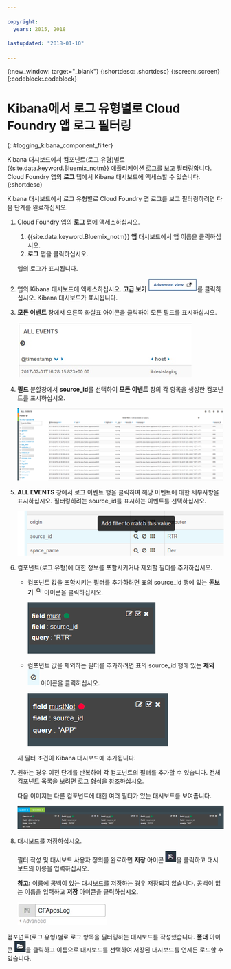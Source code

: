 ```yaml
---

copyright:
  years: 2015, 2018

lastupdated: "2018-01-10"

---
```

{:new_window: target="_blank"}
{:shortdesc: .shortdesc}
{:screen:.screen}
{:codeblock:.codeblock}

# Kibana에서 로그 유형별로 Cloud Foundry 앱 로그 필터링
{: #logging_kibana_component_filter}

Kibana 대시보드에서 컴포넌트(로그 유형)별로 {{site.data.keyword.Bluemix_notm}} 애플리케이션 로그를 보고 필터링합니다. Cloud Foundry 앱의 **로그** 탭에서 Kibana 대시보드에 액세스할 수 있습니다.
{:shortdesc}

Kibana 대시보드에서 로그 유형별로 Cloud Foundry 앱 로그를 보고 필터링하려면 다음 단계를 완료하십시오. 

1. Cloud Foundry 앱의 **로그** 탭에 액세스하십시오.  

    1. {{site.data.keyword.Bluemix_notm}} **앱** 대시보드에서 앱 이름을 클릭하십시오. 
    2. **로그** 탭을 클릭하십시오. 
    
    앱의 로그가 표시됩니다.

2. 앱의 Kibana 대시보드에 액세스하십시오. **고급 보기** ![고급 보기 링크](images/logging_advanced_view.jpg "고급 보기 링크")를 클릭하십시오. Kibana 대시보드가 표시됩니다.

3. **모든 이벤트** 창에서 오른쪽 화살표 아이콘을 클릭하여 모든 필드를 표시하십시오. 

    ![오른쪽 화살표 아이콘이 있는 모든 이벤트 창](images/logging_all_events_no_fields.jpg "오른쪽 화살표 아이콘이 있는 모든 이벤트 창")

4. **필드** 분할창에서 **source_id**를 선택하여 **모든 이벤트** 창의 각 항목을 생성한 컴포넌트를 표시하십시오. 

    ![source_id 필드가 선택된 모든 이벤트 창](images/logging_component.png "source_id 필드가 선택된 모든 이벤트 창")

5. **ALL EVENTS** 창에서 로그 이벤트 행을 클릭하여 해당 이벤트에 대한 세부사항을 표시하십시오. 필터링하려는 source_id를 표시하는 이벤트를 선택하십시오. 

    ![선택한 로그 이벤트의 세부사항을 표시하는 모든 이벤트 창](images/logging_component_add_filter.png "선택한 로그 이벤트의 세부사항을 표시하는 모든 이벤트 창")

6. 컴포넌트(로그 유형)에 대한 정보를 포함시키거나 제외할 필터를 추가하십시오.  

    * 컴포넌트 값을 포함시키는 필터를 추가하려면 표의 source_id 행에 있는 **돋보기** ![돋보기 아이콘](images/logging_magnifying_glass.jpg "돋보기 아이콘") 아이콘을 클릭하십시오. 

        ![source_id 필드에 대한 필터 조건](images/logging_component_filter.png "source_id 필드에 대한 필터 조건") 

    * 컴포넌트 값을 제외하는 필터를 추가하려면 표의 source_id 행에 있는 **제외** ![제외 아이콘](images/logging_exclusion_icon.png "제외 아이콘") 아이콘을 클릭하십시오. 
    
         ![source_id 필드를 제외하는 필터 조건](images/logging_component_add_exclusion_filter.png "source_id 필드를 제외하는 필터 조건") 
     
     새 필터 조건이 Kibana 대시보드에 추가됩니다.

7. 원하는 경우 이전 단계를 반복하여 각 컴포넌트의 필터를 추가할 수 있습니다. 전체 컴포넌트 목록을 보려면 [로그 형식](../logging_view_kibana3.html#kibana_log_format_cf)을 참조하십시오.

    다음 이미지는 다른 컴포넌트에 대한 여러 필터가 있는 대시보드를 보여줍니다.
    
    ![source_id 필드에 대한 여러 필터 조건](images/logging_component_multiple_filters.png "source_id 필드에 대한 여러 필터 조건")

8. 대시보드를 저장하십시오.  

    필터 작성 및 대시보드 사용자 정의를 완료하면 **저장** 아이콘 ![저장 아이콘](images/logging_save.jpg "저장 아이콘")을 클릭하고 대시보드의 이릉을 입력하십시오.  
      
    **참고:** 이름에 공백이 있는 대시보드를 저장하는 경우 저장되지 않습니다. 공백이 없는 이름을 입력하고 **저장** 아이콘을 클릭하십시오. 
    
    ![대시보드 이름 저장](images/logging_save_dashboard.jpg "대시보드 이름 저장")

컴포넌트(로그 유형)별로 로그 항목을 필터링하는 대시보드를 작성했습니다. **폴더** 아이콘 ![폴더 아이콘](images/logging_folder.jpg "폴더 아이콘")을 클릭하고 이름으로 대시보드를 선택하여 저장된 대시보드를 언제든 로드할 수 있습니다. 


